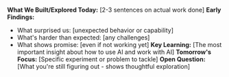 **What We Built/Explored Today:**
[2-3 sentences on actual work done]
**Early Findings:**
- What surprised us: [unexpected behavior or capability]
- What's harder than expected: [any challenges]
- What shows promise: [even if not working yet]
**Key Learning:**
[The most important insight about how to use AI and work with AI]
**Tomorrow's Focus:**
[Specific experiment or problem to tackle]
**Open Question:**
[What you're still figuring out - shows thoughtful exploration]